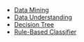 * [Data Mining](data-mining/introduction/)
* [Data Understanding](data-mining/data-understanding/)
* [Decision Tree](data-mining/decision-tree/)
* [Rule-Based Classifier](data-mining/rule-based-classifier/)